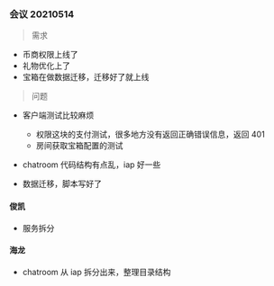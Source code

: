 ### 会议 20210514

> 需求

- 币商权限上线了
- 礼物优化上了
- 宝箱在做数据迁移，迁移好了就上线

> 问题

- 客户端测试比较麻烦

  - 权限这块的支付测试，很多地方没有返回正确错误信息，返回 401
  - 房间获取宝箱配置的测试

- chatroom 代码结构有点乱，iap 好一些

- 数据迁移，脚本写好了

#### 俊凯

- 服务拆分

#### 海龙

- chatroom 从 iap 拆分出来，整理目录结构
